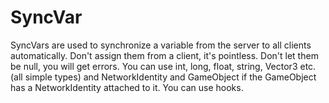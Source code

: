 # SyncVar

SyncVars are used to synchronize a variable from the server to all clients
automatically. Don't assign them from a client, it's pointless. Don't let
them be null, you will get errors. You can use int, long, float, string, Vector3
etc. (all simple types) and NetworkIdentity and GameObject if the GameObject has
a NetworkIdentity attached to it. You can use hooks.
